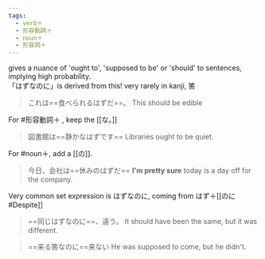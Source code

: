 ```yaml
---
tags:
  - verb＋
  - 形容動詞＋
  - noun＋
  - 形容詞＋
---
```

gives a nuance of 'ought to', 'supposed to be' or 'should' to sentences, implying high probability.  
「はずなのに」is derived from this!
very rarely in kanji, 筈

>これは==食べられるはずだ==。
>This should be edible

For #形容動詞＋ , keep the [[な。]]
>図書館は==静かなはずです==
>Libraries ought to be quiet.

For #noun＋, add a [[の]].
>今日、会社は==休みのはずだ==
>**I'm pretty sure** today is a day off for the company.

Very common set expression is はずなのに, coming from はず＋[[のに#Despite]]
>==同じはずなのに==、違う。
>It should have been the same, but it was different.

>==来る筈なのに==来ない
>He was supposed to come, but he didn't.
